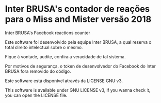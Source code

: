 # Inter BRUSA's contador de reações para o Miss and Mister versão 2018
Inter BRUSA's Facebook reactions counter

Este software foi desenvolvido pela equipe Inter BRUSA, a qual reserva o total direito intelectual sobre o mesmo.

Fique á vontade, audite, confira a veracidade de tal sistema.

Por motivos de segurança, o token de desenvolvedor do Facebook do Inter BRUSA fora removido do código.

Este software está disponível através da LICENSE GNU v3.

This software is available under GNU LICENSE v3, if you wanna check it, you can open the LICENSE file.
